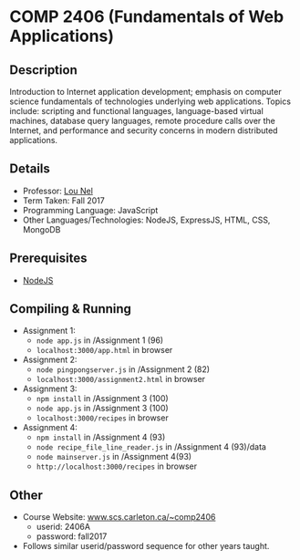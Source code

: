 # COMP 2406 (Fundamentals of Web Applications)

## Description 
Introduction to Internet application development; emphasis on computer science fundamentals of technologies underlying web applications. Topics include: scripting and functional languages, language-based virtual machines, database query languages, remote procedure calls over the Internet, and performance and security concerns in modern distributed applications.

## Details
* Professor: [Lou Nel](https://carleton.ca/scs/people/lou-nel/)
* Term Taken: Fall 2017
* Programming Language: JavaScript
* Other Languages/Technologies: NodeJS, ExpressJS, HTML, CSS, MongoDB

## Prerequisites
* [NodeJS](https://nodejs.org/en/download/)

## Compiling & Running
* Assignment 1:
  - `node app.js` in /Assignment 1 (96)
  - `localhost:3000/app.html` in browser
* Assignment 2:
  - `node pingpongserver.js` in /Assignment 2 (82)
  - `localhost:3000/assignment2.html` in browser
* Assignment 3:
  - `npm install` in /Assignment 3 (100)
  - `node app.js` in /Assignment 3 (100)
  - `localhost:3000/recipes` in browser
* Assignment 4:
  - `npm install` in /Assignment 4 (93)
  - `node recipe_file_line_reader.js` in /Assignment 4 (93)/data
  - `node mainserver.js` in /Assignment 4(93)
  - `http://localhost:3000/recipes` in browser

## Other
* Course Website: www.scs.carleton.ca/~comp2406
  - userid: 2406A
  - password: fall2017
* Follows similar userid/password sequence for other years taught.